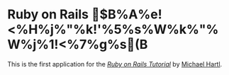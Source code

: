 # Ruby on Rails $B%A%e!<%H%j%"%k!'%5%s%W%k%"%W%j%1!<%7%g%s(B
This is the first application for the
[*Ruby on Rails Tutorial*](http://railstutorial.jp/)
by [Michael Hartl](http://michaelhartl.com/).

